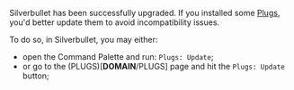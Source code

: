 Silverbullet has been successfully upgraded. If you installed some [Plugs](https://silverbullet.md/Plugs), you'd better update them to avoid incompatibility issues.

To do so, in Silverbullet, you may either:
- open the Command Palette and run: `Plugs: Update`;
- or go to the (PLUGS)[__DOMAIN__/PLUGS] page and hit the `Plugs: Update` button;
